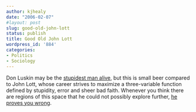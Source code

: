 ```yaml
---
author: kjhealy
date: "2006-02-07"
#layout: post
slug: good-old-john-lott
status: publish
title: Good Old John Lott
wordpress_id: '884'
categories:
- Politics
- Sociology
---
```


Don Luskin may be the [stupidest man alive](http://www.j-bradford-delong.net/movable_type/2005-3_archives/000216.html), but this is small beer compared to John Lott, whose career strives to maximize a three-variable function defined by stupidity, error and sheer bad faith. Whenever you think there are regions of this space that he could not possibly explore further, [he proves you wrong](http://scienceblogs.com/deltoid/2006/02/lotts_correction_policy.php).

